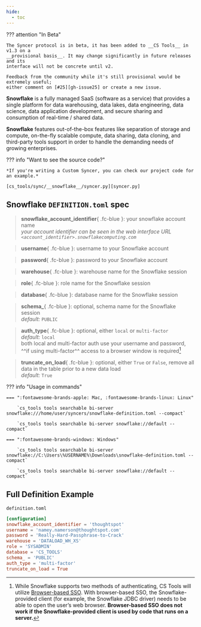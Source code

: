 ```yaml
---
hide:
  - toc
---
```


??? attention "In Beta"

    The Syncer protocol is in beta, it has been added to __CS Tools__ in v1.3 on a
    __provisional basis__. It may change significantly in future releases and its
    interface will not be concrete until v2.

    Feedback from the community while it's still provisional would be extremely useful;
    either comment on [#25][gh-issue25] or create a new issue.

__Snowflake__ is a fully managed SaaS (software as a service) that provides a single platform for data warehousing, data lakes, data engineering, data science, data application development, and secure sharing and consumption of real-time / shared data.

__Snowflake__ features out-of-the-box features like separation of storage and compute, on-the-fly scalable compute, data sharing, data cloning, and third-party tools support in order to handle the demanding needs of growing enterprises.


??? info "Want to see the source code?"
    
    *If you're writing a Custom Syncer, you can check our project code for an example.*

    [cs_tools/sync/__snowflake__/syncer.py][syncer.py]


## Snowflake `DEFINITION.toml` spec

> __snowflake_account_identifier__{ .fc-blue }: your snowflake account name
<br/>*your account identifier can be seen in the web interface URL `<account_identifier>.snowflakecomputing.com`*

> __username__{ .fc-blue }: username to your Snowflake account

> __password__{ .fc-blue }: password to your Snowflake account

> __warehouse__{ .fc-blue }: warehouse name for the Snowflake session

> __role__{ .fc-blue }: role name for the Snowflake session

> __database__{ .fc-blue }: database name for the Snowflake session

> __schema\___{ .fc-blue }: <span class=fc-coral>optional</span>, schema name for the Snowflake session
<br/>*<span class=fc-mint>default</span>:* `PUBLIC`

> __auth_type__{ .fc-blue }: <span class=fc-coral>optional</span>, either `local` or `multi-factor`
<br/>*<span class=fc-mint>default</span>:* `local`
<br/>both local and multi-factor auth use your username and password, <span class=fc-coral>^^if using multi-factor^^ access to a browser window is required</span>[^1]

> __truncate_on_load__{ .fc-blue }: <span class=fc-coral>optional</span>, either `True` or `False`, remove all data in the table prior to a new data load
<br/>*<span class=fc-mint>default</span>:* `True`


??? info "Usage in commands"

    === ":fontawesome-brands-apple: Mac, :fontawesome-brands-linux: Linux"

        `cs_tools tools searchable bi-server snowflake:///home/user/syncers/snowflake-definition.toml --compact`

        `cs_tools tools searchable bi-server snowflake://default --compact`

    === ":fontawesome-brands-windows: Windows"

        `cs_tools tools searchable bi-server snowflake://C:\Users\%USERNAME%\Downloads\snowflake-definition.toml --compact`

        `cs_tools tools searchable bi-server snowflake://default --compact`


## Full Definition Example

`definition.toml`
```toml
[configuration]
snowflake_account_identifier = 'thoughtspot'
username = 'namey.namerson@thoughtspot.com'
password = 'Really-Hard-Passphrase-to-Crack'
warehouse = 'DATALOAD_WH_XS'
role = 'SYSADMIN'
database = 'CS_TOOLS'
schema_ = 'PUBLIC'
auth_type = 'multi-factor'
truncate_on_load = True
```

[^1]: 
    While Snowflake supports two methods of authenticating, CS Tools will utilize [Browser-based SSO][browser-sso]. With browser-based SSO, the Snowflake-provided client (for example, the Snowflake JDBC driver) needs to be able to open the user’s web browser. <span class=fc-coral>__Browser-based SSO does not work if the Snowflake-provided client is used by code that runs on a server.__</span>
    

[gh-issue25]: https://github.com/thoughtspot/cs_tools/issues/25
[syncer.py]: https://github.com/thoughtspot/cs_tools/blob/master/cs_tools/sync/snowflake/syncer.py
[browser-sso]: https://docs.snowflake.com/en/user-guide/admin-security-fed-auth-use.html#browser-based-sso
